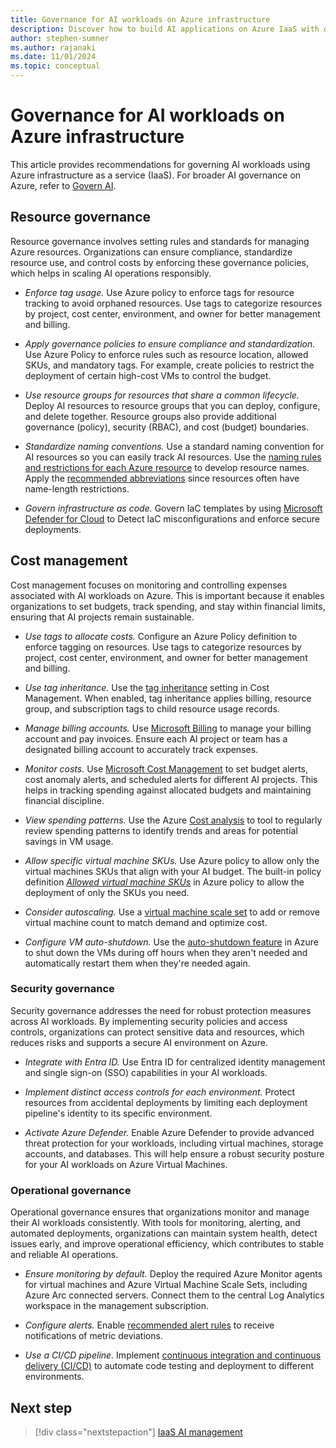 ```yaml
---
title: Governance for AI workloads on Azure infrastructure
description: Discover how to build AI applications on Azure IaaS with detailed recommendations, architecture guides, and best practices.
author: stephen-sumner
ms.author: rajanaki
ms.date: 11/01/2024
ms.topic: conceptual
---
```


# Governance for AI workloads on Azure infrastructure

This article provides recommendations for governing AI workloads using Azure infrastructure as a service (IaaS). For broader AI governance on Azure, refer to [Govern AI](../govern.md).

## Resource governance

Resource governance involves setting rules and standards for managing Azure resources. Organizations can ensure compliance, standardize resource use, and control costs by enforcing these governance policies, which helps in scaling AI operations responsibly.

- *Enforce tag usage.* Use Azure policy to enforce tags for resource tracking to avoid orphaned resources. Use tags to categorize resources by project, cost center, environment, and owner for better management and billing.

- *Apply governance policies to ensure compliance and standardization.* Use Azure Policy to enforce rules such as resource location, allowed SKUs, and mandatory tags. For example, create policies to restrict the deployment of certain high-cost VMs to control the budget.

- *Use resource groups for resources that share a common lifecycle.* Deploy AI resources to resource groups that you can deploy, configure, and delete together. Resource groups also provide additional governance (policy), security (RBAC), and cost (budget) boundaries.

- *Standardize naming conventions.* Use a standard naming convention for AI resources so you can easily track AI resources. Use the [naming rules and restrictions for each Azure resource](/azure/azure-resource-manager/management/resource-name-rules) to develop resource names. Apply the [recommended abbreviations](/azure/cloud-adoption-framework/ready/azure-best-practices/resource-abbreviations) since resources often have name-length restrictions.

- *Govern infrastructure as code.* Govern IaC templates by using [Microsoft Defender for Cloud](/azure/defender-for-cloud/defender-for-devops-introduction) to Detect IaC misconfigurations and enforce secure deployments.

## Cost management

Cost management focuses on monitoring and controlling expenses associated with AI workloads on Azure. This is important because it enables organizations to set budgets, track spending, and stay within financial limits, ensuring that AI projects remain sustainable.

- *Use tags to allocate costs.* Configure an Azure Policy definition to enforce tagging on resources. Use tags to categorize resources by project, cost center, environment, and owner for better management and billing.

- *Use tag inheritance.* Use the [tag inheritance](/azure/cost-management-billing/costs/enable-tag-inheritance) setting in Cost Management. When enabled, tag inheritance applies billing, resource group, and subscription tags to child resource usage records.

- *Manage billing accounts.* Use [Microsoft Billing](/azure/cost-management-billing/cost-management-billing-overview) to manage your billing account and pay invoices. Ensure each AI project or team has a designated billing account to accurately track expenses.

- *Monitor costs.* Use [Microsoft Cost Management](/azure/cost-management-billing/costs/overview-cost-management#monitor-costs-with-alerts) to set budget alerts, cost anomaly alerts, and scheduled alerts for different AI projects. This helps in tracking spending against allocated budgets and maintaining financial discipline.

- *View spending patterns.* Use the Azure [Cost analysis](/azure/cost-management-billing/costs/quick-acm-cost-analysis) to tool to regularly review spending patterns to identify trends and areas for potential savings in VM usage.

- *Allow specific virtual machine SKUs.* Use Azure policy to allow only the virtual machines SKUs that align with your AI budget. The built-in policy definition [*Allowed virtual machine SKUs*](https://ms.portal.azure.com/#view/Microsoft_Azure_Policy/PolicyDetailBlade/definitionId/%2Fproviders%2FMicrosoft.Authorization%2FpolicyDefinitions%2Fcccc23c7-8427-4f53-ad12-b6a63eb452b3) in Azure policy to allow the deployment of only the SKUs you need.

- *Consider autoscaling.* Use a [virtual machine scale set](/azure/virtual-machine-scale-sets/overview) to add or remove virtual machine count to match demand and optimize cost.

- *Configure VM auto-shutdown.* Use the [auto-shutdown feature](/azure/virtual-machines/auto-shutdown-vm?tabs=portal) in Azure to shut down the VMs during off hours when they aren't needed and automatically restart them when they're needed again.

### Security governance

Security governance addresses the need for robust protection measures across AI workloads. By implementing security policies and access controls, organizations can protect sensitive data and resources, which reduces risks and supports a secure AI environment on Azure.

- *Integrate with Entra ID.* Use Entra ID for centralized identity management and single sign-on (SSO) capabilities in your AI workloads.

- *Implement distinct access controls for each environment.* Protect resources from accidental deployments by limiting each deployment pipeline's identity to its specific environment.

- *Activate Azure Defender.* Enable Azure Defender to provide advanced threat protection for your workloads, including virtual machines, storage accounts, and databases. This will help ensure a robust security posture for your AI workloads on Azure Virtual Machines.

### Operational governance

Operational governance ensures that organizations monitor and manage their AI workloads consistently. With tools for monitoring, alerting, and automated deployments, organizations can maintain system health, detect issues early, and improve operational efficiency, which contributes to stable and reliable AI operations.

- *Ensure monitoring by default.* Deploy the required Azure Monitor agents for virtual machines and Azure Virtual Machine Scale Sets, including Azure Arc connected servers. Connect them to the central Log Analytics workspace in the management subscription.

- *Configure alerts.* Enable [recommended alert rules](https://azure.microsoft.com/services/monitor/autoscale) to receive notifications of metric deviations.

- *Use a CI/CD pipeline.* Implement [continuous integration and continuous delivery (CI/CD)](/azure/cloud-adoption-framework/ready/considerations/devops-principles-and-practices#define-your-devops-framework) to automate code testing and deployment to different environments.

## Next step

> [!div class="nextstepaction"]
> [IaaS AI management](./management.md)
